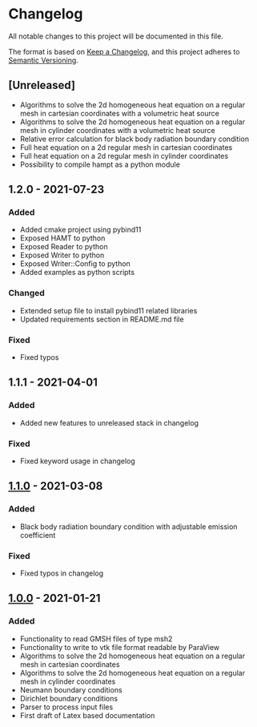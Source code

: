# Changelog

All notable changes to this project will be documented in this file.

The format is based on [Keep a Changelog](https://keepachangelog.com/en/1.0.0/),
and this project adheres to [Semantic Versioning](https://semver.org/spec/v2.0.0.html).

## [Unreleased]
- Algorithms  to solve the 2d homogeneous heat equation on a regular mesh in cartesian coordinates with a volumetric heat source
- Algorithms  to solve the 2d homogeneous heat equation on a regular mesh in cylinder coordinates with a volumetric heat source
- Relative error calculation for black body radiation boundary condition
- Full heat equation on a 2d regular mesh in cartesian coordinates
- Full heat equation on a 2d regular mesh in cylinder coordinates
- Possibility to compile hampt as a python module

## 1.2.0 - 2021-07-23
### Added
- Added cmake project using pybind11
- Exposed HAMT to python
- Exposed Reader to python
- Exposed Writer to python
- Exposed Writer::Config to python
- Added examples as python scripts
### Changed
- Extended setup file to install pybind11 related libraries
- Updated requirements section in README.md file
### Fixed
- Fixed typos

## 1.1.1 - 2021-04-01
### Added
- Added new features to unreleased stack in changelog
### Fixed
- Fixed keyword usage in changelog

## [1.1.0](https://github.com/LeoBasov/hamt/tree/v1.1.0) - 2021-03-08
### Added
- Black body radiation boundary condition with adjustable emission coefficient
### Fixed
- Fixed typos in changelog

## [1.0.0](https://github.com/LeoBasov/hamt/tree/v1.0.0) - 2021-01-21
### Added
- Functionality to read GMSH files of type msh2
- Functionality to write to vtk file format readable by ParaView
- Algorithms  to solve the 2d homogeneous heat equation on a regular mesh in cartesian coordinates
- Algorithms  to solve the 2d homogeneous heat equation on a regular mesh in cylinder coordinates
- Neumann boundary conditions
- Dirichlet boundary conditions
- Parser to process input files
- First draft of Latex based documentation
